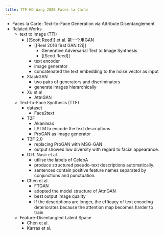 ```yaml
---
title: TTF-HD Wang 2020 Faces la Carte
---
```


- Faces la Carte: Text-to-Face Generation via Attribute Disentanglement
- Related Works
	- text to image (TTI)
		- [[Scott Reed]] et al. 第一个用GAN
			- [[Reel 2016 first GAN t2i]]
				- Generative Adversarial Text to Image Synthesis
				- [[Scott Reed]]
			- text encoder
			- image generator
			- concatenated the text embedding to the noise vector as input
		- StackGAN
			- two pairs of generators and discriminators
			- generate images hierarchically
		- Xu et al
			- AttnGAN
	- Text-to-Face Synthesis (TTF)
		- dataset
			- Face2text
		- T2F
			- Akanimax
			- LSTM to encode the text descriptions
			- ProGAN as image generator
		- T2F 2.0
			- replacing ProGAN with MSG-GAN
			- output showed low diversity with regard to facial appearance.
		- O.R. Nasir et al.
			- utilise the labels of CelebA
			- produce structured pseudo-text descriptions automatically.
			- sentences contain positive feature names separated by conjunctions and punctuation.
		- Chen et al.
			- FTGAN
			- adopted the model structure of AttnGAN
			- best output image quality
			- If the descriptions are longer, the efﬁcacy of text encoding deteriorates because the attention map becomes harder to train.
	- Feature-Disentangled Latent Space
		- Chen et al.
		- Karras et al.